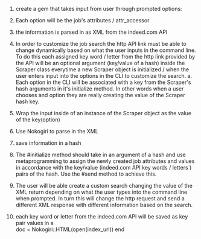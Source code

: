 <!-- 1. Plan Gem, imagine my interface
2. Start with the project structure, google
3. Start with the entry point - the file run
4. Force that to build the CLI interface
5. Stub out the interface
6. Start making things real
7. discover objects
8. program
how to auto create the structure of a gem
bundle gems "name of gem" -->

1. create a gem that takes input from user through prompted options:

2. Each option will be the job's attributes / attr_accessor

3. the information is parsed in as XML from the indeed.com API

4. In order to customize the job search the http API link must be able to change dynamically based on what the user inputs in the command line. To do this each assigned key word / letter from the http link provided by the API will be an optional argument (key/value of a hash) inside the Scraper class everytime a new Scraper object is initialized / when the user enters input into the options in the CLI to customize the search.
a. Each option in the CLI will be associated with a key from the Scraper's hash arguments in it's initialize method. In other words when a user chooses and option they are really creating the value of the Scraper hash key.

5. Wrap the input inside of an instance of the Scraper object as the value of the key(option)

4. Use Nokogiri to parse in the XML

5. save information in a hash

6. The #initialize method should take in an argument of a hash and use metaprogramming to assign the newly created job attributes and values in accordance with the key/value (indeed.com API key words / letters ) pairs of the hash. Use the #send method to achieve this.

7. The user will be able create a custom search changing the value of the XML return depending on what the user types into the command line when prompted. In turn this will change the http request and send a different XML response with different information based on the search.

8. each key word or letter from the indeed.com API will be saved as key pair values in a  
doc = Nokogiri::HTML(open(index_url))
end
